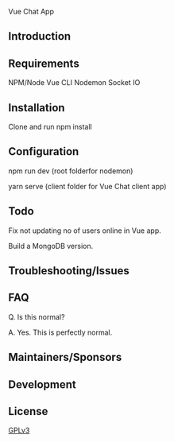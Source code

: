 Vue Chat App

## Introduction


## Requirements

NPM/Node
Vue CLI
Nodemon
Socket IO

## Installation

Clone and run npm install

## Configuration

npm run dev  (root folderfor nodemon)

yarn serve (client folder for Vue Chat client app)

## Todo

Fix not updating no of users online in Vue app.

Build a MongoDB version.

## Troubleshooting/Issues

## FAQ

Q. Is this normal?

A. Yes. This is perfectly normal.

## Maintainers/Sponsors





## Development



## License

[GPLv3](http://www.gnu.org/licenses/gpl-3.0.txt)
